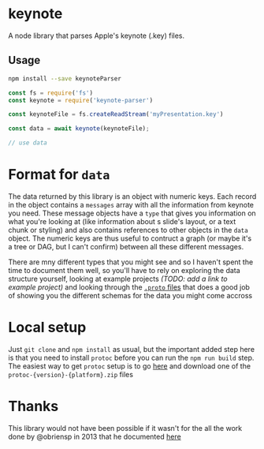 # keynote

A node library that parses Apple's keynote (.key) files.

## Usage

```bash
npm install --save keynoteParser
```

```javascript
const fs = require('fs')
const keynote = require('keynote-parser')

const keynoteFile = fs.createReadStream('myPresentation.key')

const data = await keynote(keynoteFile);

// use data
```

# Format for `data`

The data returned by this library is an object with numeric keys. Each record in the object contains a `messages` array with all the information from keynote you need. These message objects have a `type` that gives you information on what you're looking at (like information about s slide's layout, or a text chunk or styling) and also contains references to other objects in the `data` object. The numeric keys are thus useful to contruct a graph (or maybe it's a tree or DAG, but I can't confirm) between all these different messages. 

There are mny different types that you might see and so I haven't spent the time to document them well, so you'll have to rely on exploring the data structure yourself, looking at example projects _(TODO: add a link to example project)_ and looking through the [`.proto` files](/proto) that does a good job of showing you the different schemas for the data you might come accross

# Local setup

Just `git clone` and `npm install` as usual, but the important added step here is that you need to install `protoc` before you can run the `npm run build` step. The easiest way to get `protoc` setup is to go [here](https://github.com/google/protobuf/releases) and download one of the `protoc-{version}-{platform}.zip` files

# Thanks

This library would not have been possible if it wasn't for the all the work done by @obriensp in 2013 that he documented [here](https://github.com/obriensp/iWorkFileFormat/blob/master/Docs/index.md)
